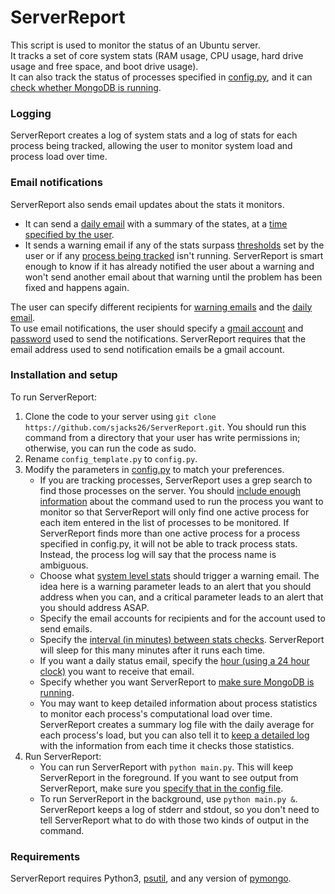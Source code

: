 # ServerReport

This script is used to monitor the status of an Ubuntu server.  
It tracks a set of core system stats (RAM usage, CPU usage, hard drive usage and free space, and boot drive usage).  
It can also track the status of processes specified in [config.py](https://github.com/sjacks26/ServerReport/blob/master/config_template.py#L14), and it can [check whether MongoDB is running](https://github.com/sjacks26/ServerReport/blob/master/config_template.py#L15).  
  
### Logging
ServerReport creates a log of system stats and a log of stats for each process being tracked, allowing the user to monitor system load and process load over time.  

### Email notifications
ServerReport also sends email updates about the stats it monitors.   
* It can send a [daily email](https://github.com/sjacks26/ServerReport/blob/master/config_template.py#L7) with a summary of the states, at a [time specified by the user](https://github.com/sjacks26/ServerReport/blob/master/config_template.py#L8).
* It sends a warning email if any of the stats surpass [thresholds](https://github.com/sjacks26/ServerReport/blob/master/config_template.py#L24) set by the user or if any [process being tracked](https://github.com/sjacks26/ServerReport/blob/master/config_template.py#L14) isn't running. ServerReport is smart enough to know if it has already notified the user about a warning and won't send another email about that warning until the problem has been fixed and happens again. 

The user can specify different recipients for [warning emails](https://github.com/sjacks26/ServerReport/blob/master/config_template.py#L18) and the [daily email](https://github.com/sjacks26/ServerReport/blob/master/config_template.py#L19).  
To use email notifications, the user should specify a [gmail account](https://github.com/sjacks26/ServerReport/blob/master/config_template.py#L20) and [password](https://github.com/sjacks26/ServerReport/blob/master/config_template.py#L21) used to send the notifications. ServerReport requires that the email address used to send notification emails be a gmail account.

### Installation and setup

To run ServerReport:  
1) Clone the code to your server using `git clone https://github.com/sjacks26/ServerReport.git`. You should run this command from a directory that your user has write permissions in; otherwise, you can run the code as sudo.    
2) Rename `config_template.py` to `config.py`.
3) Modify the parameters in [config.py](https://github.com/sjacks26/ServerReport/blob/master/config_template.py) to match your preferences.  
   * If you are tracking processes, ServerReport uses a grep search to find those processes on the server. You should [include enough information](https://github.com/sjacks26/ServerReport/blob/master/config_template.py#L14) about the command used to run the process you want to monitor so that ServerReport will only find one active process for each item entered in the list of processes to be monitored. If ServerReport finds more than one active process for a process specified in config.py, it will not be able to track process stats. Instead, the process log will say that the process name is ambiguous.   
   * Choose what [system level stats](https://github.com/sjacks26/ServerReport/blob/master/config_template.py#L24) should trigger a warning email. The idea here is a warning parameter leads to an alert that you should address when you can, and a critical parameter leads to an alert that you should address ASAP.  
   * Specify the email accounts for recipients and for the account used to send emails.
   * Specify the [interval (in minutes) between stats checks](https://github.com/sjacks26/ServerReport/blob/master/config_template.py#L6). ServerReport will sleep for this many minutes after it runs each time.
   * If you want a daily status email, specify the [hour (using a 24 hour clock)](https://github.com/sjacks26/ServerReport/blob/master/config_template.py#L8) you want to receive that email.
   * Specify whether you want ServerReport to [make sure MongoDB is running](https://github.com/sjacks26/ServerReport/blob/master/config_template.py#L15).
   * You may want to keep detailed information about process statistics to monitor each process's computational load over time. ServerReport creates a summary log file with the daily average for each process's load, but you can also tell it to [keep a detailed log](https://github.com/sjacks26/ServerReport/blob/master/config_template.py#L16) with the information from each time it checks those statistics.
 4) Run ServerReport:
     * You can run ServerReport with `python main.py`. This will keep ServerReport in the foreground. If you want to see output from ServerReport, make sure you [specify that in the config file](https://github.com/sjacks26/ServerReport/blob/master/config_template.py#L10).
     * To run ServerReport in the background, use `python main.py &`. ServerReport keeps a log of stderr and stdout, so you don't need to tell ServerReport what to do with those two kinds of output in the command.
     
### Requirements

ServerReport requires Python3, [psutil](https://pypi.org/project/psutil/), and any version of [pymongo](https://api.mongodb.com/python/current/).
